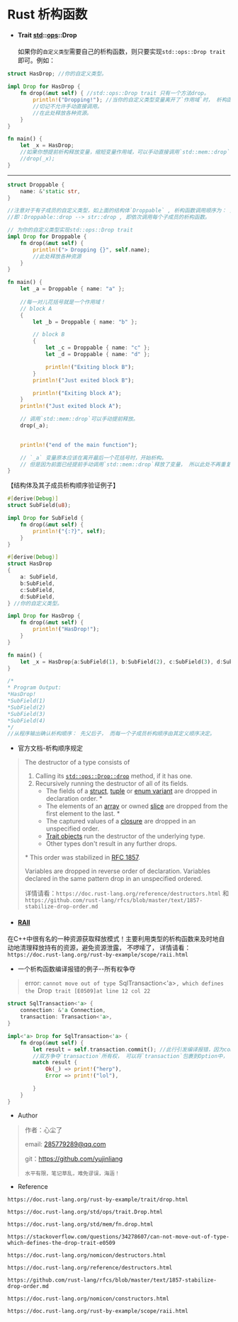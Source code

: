 # 					Rust 析构函数

- #### Trait [std](https://doc.rust-lang.org/std/index.html)::[ops](https://doc.rust-lang.org/std/ops/index.html)::Drop

  如果你的`自定义类型`需要自己的析构函数，则只要实现`std::ops::Drop trait` 即可。例如：

  

```rust
struct HasDrop; //你的自定义类型。

impl Drop for HasDrop {
    fn drop(&mut self) { //std::ops::Drop trait 只有一个方法drop。
        println!("Dropping!"); //当你的自定义类型变量离开了`作用域`时， 析构函数drop被自动调用！
        //切记不允许手动直接调用。 
        //在此处释放各种资源。
    }
}

fn main() {
    let _x = HasDrop; 
    //如果你想提前析构释放变量，缩短变量作用域，可以手动直接调用`std::mem::drop`
    //drop(_x);
}

```



------



```rust
struct Droppable {
    name: &'static str,
}

//注意对于有子成员的自定义类型，如上面的结构体`Droppable` , 析构函数调用顺序为： 先整体后局部， 先父后子！
//即：Droppable::drop --> str::drop , 即依次调用每个子成员的析构函数。

// 为你的自定义类型实现std::ops::Drop trait 
impl Drop for Droppable {
    fn drop(&mut self) {
        println!("> Dropping {}", self.name);
        //此处释放各种资源
    }
}

fn main() {
    let _a = Droppable { name: "a" };
    
    //每一对儿花括号就是一个作用域！
    // block A
    {
        let _b = Droppable { name: "b" };

        // block B
        {
            let _c = Droppable { name: "c" };
            let _d = Droppable { name: "d" };

            println!("Exiting block B");
        }
        println!("Just exited block B");

        println!("Exiting block A");
    }
    println!("Just exited block A");

    // 调用`std::mem::drop`可以手动提前释放。
    drop(_a);
   

    println!("end of the main function");

    // `_a` 变量原本应该在离开最后一个花括号时，开始析构。
    // 但是因为前面已经提前手动调用`std::mem::drop`释放了变量， 所以此处不再重复析构。
}

```

【结构体及其子成员析构顺序验证例子】

```rust
#[derive(Debug)]
struct SubField(u8);

impl Drop for SubField {
    fn drop(&mut self) {
        println!("{:?}", self);
    }
}

#[derive(Debug)]
struct HasDrop
{
    a: SubField,
    b:SubField,
    c:SubField,
    d:SubField,
} //你的自定义类型。

impl Drop for HasDrop {
    fn drop(&mut self) { 
        println!("HasDrop!");
    }
}

fn main() {
    let _x = HasDrop{a:SubField(1), b:SubField(2), c:SubField(3), d:SubField(4)};
}

/*
* Program Output:
*HasDrop!
*SubField(1)
*SubField(2)
*SubField(3)
*SubField(4)
*/
//从程序输出确认析构顺序： 先父后子， 而每一个子成员析构顺序由其定义顺序决定。
```



- 官方文档-析构顺序规定

> The destructor of a type consists of
>
> 1. Calling its [`std::ops::Drop::drop`](https://doc.rust-lang.org/std/ops/trait.Drop.html) method, if it has one.
> 2. Recursively running the destructor of all of its fields.
>    - The fields of a [struct](https://doc.rust-lang.org/reference/types/struct.html), [tuple](https://doc.rust-lang.org/reference/types/tuple.html) or [enum variant](https://doc.rust-lang.org/reference/types/enum.html) are dropped in declaration order. *
>    - The elements of an [array](https://doc.rust-lang.org/reference/types/array.html) or owned [slice](https://doc.rust-lang.org/reference/types/array.html) are dropped from the first element to the last. *
>    - The captured values of a [closure](https://doc.rust-lang.org/reference/types/closure.html) are dropped in an unspecified order.
>    - [Trait objects](https://doc.rust-lang.org/reference/types/trait-object.html) run the destructor of the underlying type.
>    - Other types don't result in any further drops.
>
> \* This order was stabilized in [RFC 1857](https://github.com/rust-lang/rfcs/blob/master/text/1857-stabilize-drop-order.md).
>
> Variables are dropped in reverse order of declaration. Variables declared in the same pattern drop in an unspecified ordered.
>
> 详情请看：`https://doc.rust-lang.org/reference/destructors.html` 和`https://github.com/rust-lang/rfcs/blob/master/text/1857-stabilize-drop-order.md`



- #### [RAII](https://doc.rust-lang.org/rust-by-example/scope/raii.html#raii)

在C++中很有名的一种资源获取释放模式！主要利用类型的析构函数来及时地自动地清理释放持有的资源，避免资源泄露， 不啰嗦了， 详情请看：`https://doc.rust-lang.org/rust-by-example/scope/raii.html`



- 一个析构函数编译报错的例子--所有权争夺

> error: `cannot move out of type `SqlTransaction<'a>`, which defines the `Drop` trait [E0509]at line 12 col 22`

```rust
struct SqlTransaction<'a> {
    connection: &'a Connection,
    transaction: Transaction<'a>,
}

impl<'a> Drop for SqlTransaction<'a> {
    fn drop(&mut self) {
        let result = self.transaction.commit(); //此行引发编译报错，因为commit(self)会转移走`transaction`所有权。
        //双方争夺`transaction`所有权， 可以将`transaction`包裹到Option中， 然后以Option::take让self放弃`transaction`的所有权； 或者替换掉commit(self)，换成引用类的接口。详情请看：`https://stackoverflow.com/questions/34278607/can-not-move-out-of-type-which-defines-the-drop-trait-e0509`
        match result {
            Ok(_) => print!("herp"),
            Error => print!("lol"),

        }
    }
}
```





- Author

> 作者：心尘了
>
> email: [285779289@qq.com](mailto:285779289@qq.com)
>
> git：https://github.com/yujinliang
>
> `水平有限，笔记草乱，难免谬误，海涵！`



- Reference

`https://doc.rust-lang.org/rust-by-example/trait/drop.html`

`https://doc.rust-lang.org/std/ops/trait.Drop.html`

`https://doc.rust-lang.org/std/mem/fn.drop.html`

`https://stackoverflow.com/questions/34278607/can-not-move-out-of-type-which-defines-the-drop-trait-e0509`

`https://doc.rust-lang.org/nomicon/destructors.html`

`https://doc.rust-lang.org/reference/destructors.html`

`https://github.com/rust-lang/rfcs/blob/master/text/1857-stabilize-drop-order.md`

`https://doc.rust-lang.org/nomicon/constructors.html`

`https://doc.rust-lang.org/rust-by-example/scope/raii.html`